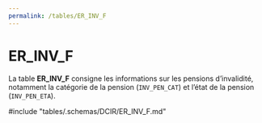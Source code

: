 ```yaml
---
permalink: /tables/ER_INV_F
---
```

# ER\_INV\_F
<!-- SPDX-License-Identifier: MPL-2.0 -->

La table **ER_INV_F** consigne les informations sur les pensions d’invalidité, notamment la catégorie de la pension (`INV_PEN_CAT`) et l’état de la pension (`INV_PEN_ETA`).

<!-- ATTENTION : Ne pas supprimer ou modifier la ligne ci-dessous -->
#include "tables/.schemas/DCIR/ER_INV_F.md"
<!-- ATTENTION : Ne pas supprimer ou modifier la ligne ci-dessus -->
